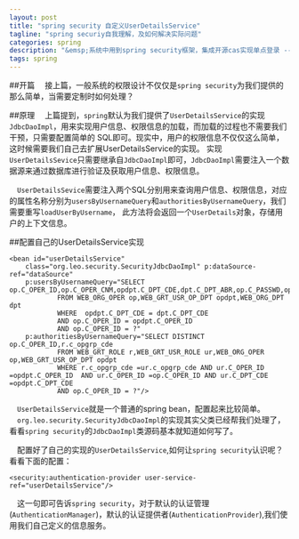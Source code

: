 ```yaml
---
layout: post
title: "spring security 自定义UserDetailsService"
tagline: "spring securiy自我理解，及如何解决实际问题"
categories: spring
description: "&emsp;系统中用到spring security框架，集成开源cas实现单点登录 -- 自定义UserDetailsService"
tags: spring 
---
```

##开篇
&emsp;接上篇，一般系统的权限设计不仅仅是`spring security`为我们提供的那么简单，当需要定制时如何处理？

##原理
&emsp;上篇提到，`spring`默认为我们提供了`UserDetailsService`的实现`JdbcDaoImpl`，用来实现用户信息、权限信息的加载，而加载的过程也不需要我们干预，只需要配置简单的
	SQL即可。现实中，用户的权限信息不仅仅这么简单，这时候需要我们自己去扩展UserDetailsService的实现。
实现`UserDetailsSevice`只需要继承自`JdbcDaoImpl`即可，`JdbcDaoImpl`需要注入一个数据源来通过数据库进行验证及获取用户信息、权限信息。

&emsp;`UserDetailsSevice`需要注入两个SQL分别用来查询用户信息、权限信息，对应的属性名称分别为`usersByUsernameQuery`和`authoritiesByUsernameQuery`，我们需要重写`loadUserByUsername`，
此方法将会返回一个`UserDetails`对象，存储用户的上下文信息。

##配置自己的UserDetailsService实现
	
	<bean id="userDetailsService"
		class="org.leo.security.SecurityJdbcDaoImpl" p:dataSource-ref="dataSource" 	
		p:usersByUsernameQuery="SELECT op.C_OPER_ID,op.C_OPER_CNM,opdpt.C_DPT_CDE,dpt.C_DPT_ABR,op.C_PASSWD,op.C_IS_VALID,op.C_OP_DIFF,op.C_DPT_DIFF,op.C_PRD_DIFF,op.C_DPT_PERM,dpt.C_DPT_REL_CDE,dpt.N_DPT_LEVL,op.C_REL_CDE,op.C_SRC,dpt.C_DPT_DISP_CDE,dpt.C_DPT_OUT_CDE
                FROM WEB_ORG_OPER op,WEB_GRT_USR_OP_DPT opdpt,WEB_ORG_DPT dpt
                WHERE  opdpt.C_DPT_CDE = dpt.C_DPT_CDE
                AND op.C_OPER_ID = opdpt.C_OPER_ID
                AND op.C_OPER_ID = ?"
		p:authoritiesByUsernameQuery="SELECT DISTINCT op.C_OPER_ID,r.c_opgrp_cde
				FROM WEB_GRT_ROLE r,WEB_GRT_USR_ROLE ur,WEB_ORG_OPER op,WEB_GRT_USR_OP_DPT opdpt
				WHERE r.c_opgrp_cde =ur.c_opgrp_cde AND ur.C_OPER_ID =opdpt.C_OPER_ID  AND ur.C_OPER_ID =op.C_OPER_ID AND ur.C_DPT_CDE =opdpt.C_DPT_CDE 
				AND op.C_OPER_ID = ?"/>

&emsp;`UserDetailsService`就是一个普通的spring bean，配置起来比较简单。  
&emsp;`org.leo.security.SecurityJdbcDaoImpl`的实现其实父类已经帮我们处理了，看看`spring security`的`JdbcDaoImpl`类源码基本就知道如何写了。  

&emsp;配置好了自己的实现的`UserDetailsService`,如何让`spring security`认识呢？看看下面的配置： 
	
	<security:authentication-provider user-service-ref="userDetailsService"/>

&emsp;这一句即可告诉`spring security`，对于默认的认证管理(`AuthenticationManager`)，默认的认证提供者(`AuthenticationProvider`),我们使用我们自己定义的信息服务。
